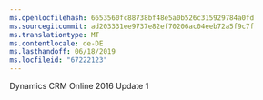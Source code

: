 ```yaml
---
ms.openlocfilehash: 6653560fc88738bf48e5a0b526c315929784a0fd
ms.sourcegitcommit: ad203331ee9737e82ef70206ac04eeb72a5f9c7f
ms.translationtype: MT
ms.contentlocale: de-DE
ms.lasthandoff: 06/18/2019
ms.locfileid: "67222123"
---
```

Dynamics CRM Online 2016 Update 1